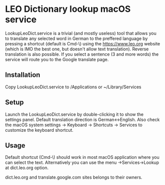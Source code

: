 # LEO Dictionary lookup macOS service
LookupLeoDict.service is a trivial (and mostly useless) tool that allows you to translate any selected word in German to the preffered language by pressing a shortcut (default is Cmd-\\) using the https://www.leo.org website (which is IMO the best one, but doesn't allow text translation). Reverse translation is also possible. If you select a sentence (3 and more words) the service will route you to the Google translate page. 

## Installation
Copy LookupLeoDict.service to /Applications or ~/Library/Services

## Setup
Launch the LookupLeoDict.service by double-clicking it to show the settings panel. Default translation direction is German<->English.
Also check the macOS system settings -> Keyboard -> Shortcuts -> Services to customize the keyboard shortcut.

## Usage
Default shortcut (Cmd-\\) should work in most macOS application where you can select the text. Alternatively you can use the menu <App>->Services->Lookup at dict.leo.org option.

dict.leo.org and translate.google.com sites belongs to their owners.
